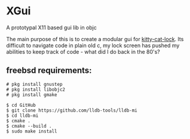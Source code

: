 # XGui

A prototypal X11 based gui lib in objc

The main purpose of this is to create a modular gui for [kitty-cat-lock](https://github.com/darkoverlordofdata/kitty-cat-lock.git).  Its difficult to navigate code in plain old c, my lock screen has pushed my abilities to keep track of code - what did I do back in the 80's? 


## freebsd requirements:
```
# pkg install gnustep
# pkg install libobjc2
# pkg install gmake

$ cd GitHub
$ git clone https://github.com/lldb-tools/lldb-mi
$ cd lldb-mi
$ cmake .
$ cmake --build .
$ sudo make install
```
